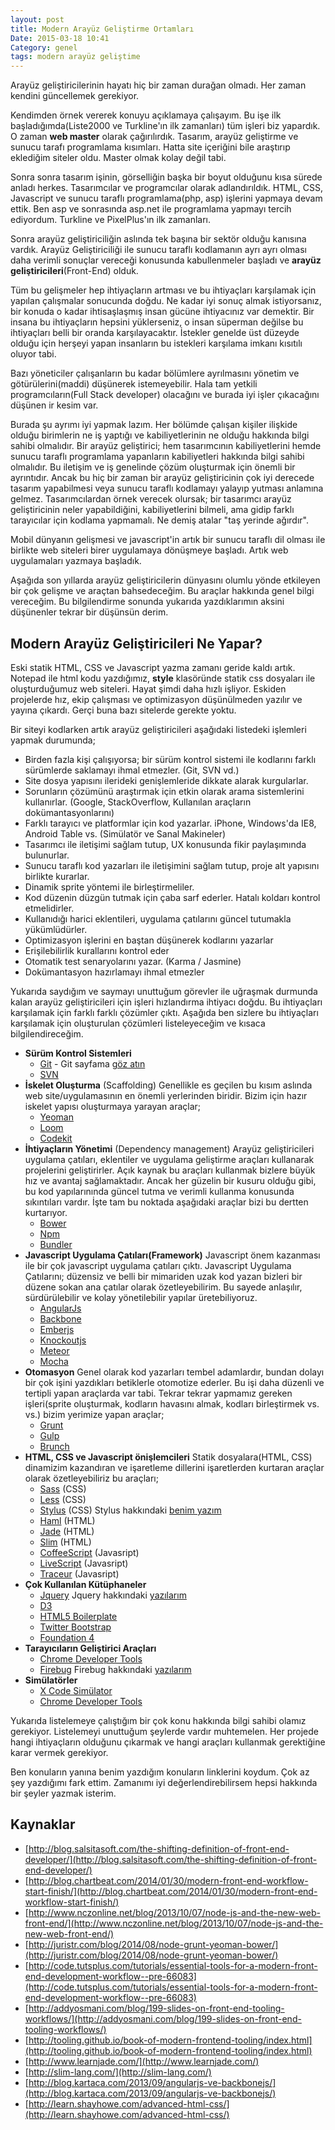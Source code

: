 ```yaml
---
layout: post
title: Modern Arayüz Geliştirme Ortamları
Date: 2015-03-18 10:41
Category: genel
tags: modern arayüz geliştime
---
```


Arayüz geliştiricilerinin hayatı hiç bir zaman durağan olmadı. Her zaman kendini güncellemek gerekiyor. 

Kendimden örnek vererek konuyu açıklamaya çalışayım. Bu işe ilk başladığımda(Liste2000 ve Turkline'ın ilk zamanları) tüm işleri biz yapardık. O zaman **web master** olarak çağırılırdık. Tasarım, arayüz geliştirme ve sunucu tarafı programlama kısımları. Hatta site içeriğini bile araştırıp eklediğim siteler oldu. Master olmak kolay değil tabi.

Sonra sonra tasarım işinin, görselliğin başka bir boyut olduğunu kısa sürede anladı herkes. Tasarımcılar ve programcılar olarak adlandırıldık. HTML, CSS, Javascript ve sunucu taraflı programlama(php, asp) işlerini yapmaya devam ettik. Ben asp ve sonrasında asp.net ile programlama yapmayı tercih ediyordum. Turkline ve PixelPlus'ın ilk zamanları.

Sonra arayüz geliştiriciliğin aslında tek başına bir sektör olduğu kanısına vardık. Arayüz Geliştiriciliği ile sunucu taraflı kodlamanın ayrı ayrı olması daha verimli sonuçlar vereceği konusunda kabullenmeler başladı ve **arayüz geliştiricileri**(Front-End) olduk. 

Tüm bu gelişmeler hep ihtiyaçların artması ve bu ihtiyaçları karşılamak için yapılan çalışmalar sonucunda doğdu. Ne kadar iyi sonuç almak istiyorsanız, bir konuda o kadar ihtisaşlaşmış insan gücüne ihtiyacınız var demektir. Bir insana bu ihtiyaçların hepsini yüklerseniz, o insan süperman değilse bu ihtiyaçları belli bir oranda karşılayacaktır. İstekler genelde üst düzeyde olduğu için herşeyi yapan insanların bu istekleri karşılama imkanı kısıtılı oluyor tabi.

Bazı yöneticiler çalışanların bu kadar bölümlere ayrılmasını yönetim ve götürülerini(maddi) düşünerek istemeyebilir. Hala tam yetkili programcıların(Full Stack developer) olacağını ve burada iyi işler çıkacağını düşünen ir kesim var.

Burada şu ayrımı iyi yapmak lazım. Her bölümde çalışan kişiler ilişkide olduğu birimlerin ne iş yaptığı ve kabiliyetlerinin ne olduğu hakkında bilgi sahibi olmalıdır. Bir arayüz geliştirici; hem tasarımcının kabiliyetlerini hemde sunucu taraflı programlama yapanların kabiliyetleri hakkında bilgi sahibi olmalıdır. Bu iletişim ve iş genelinde çözüm oluşturmak için önemli bir ayrıntıdır. Ancak bu hiç bir zaman bir arayüz geliştiricinin çok iyi derecede tasarım yapabilmesi veya sunucu taraflı kodlamayı yalayıp yutması anlamına gelmez. Tasarımcılardan örnek verecek olursak; bir tasarımcı arayüz geliştiricinin neler yapabildiğini, kabiliyetlerini bilmeli, ama gidip farklı tarayıcılar için kodlama yapmamalı. Ne demiş atalar "taş yerinde ağırdır".

Mobil dünyanın gelişmesi ve javascript'in artık bir sunucu taraflı dil olması ile birlikte web siteleri birer uygulamaya dönüşmeye başladı. Artık web uygulamaları yazmaya başladık.

Aşağıda son yıllarda arayüz geliştiricilerin dünyasını olumlu yönde etkileyen bir çok gelişme ve araçtan bahsedeceğim. Bu araçlar hakkında genel bilgi vereceğim. Bu bilgilendirme sonunda yukarıda yazdıklarımın aksini düşünenler tekrar bir düşünsün derim.

## Modern Arayüz Geliştiricileri Ne Yapar? 

Eski statik HTML, CSS ve Javascript yazma zamanı geride kaldı artık. Notepad ile html kodu yazdığımız, **style** klasöründe statik css dosyaları ile oluşturduğumuz web siteleri. Hayat şimdi daha hızlı işliyor. Eskiden projelerde hız, ekip çalışması ve optimizasyon düşünülmeden yazılır ve yayına çıkardı. Gerçi buna bazı sitelerde gerekte yoktu.

Bir siteyi kodlarken artık arayüz geliştiricileri aşağıdaki listedeki işlemleri yapmak durumunda;

 - Birden fazla kişi çalışıyorsa; bir sürüm kontrol sistemi ile kodlarını farklı sürümlerde saklamayı ihmal etmezler. (Git, SVN vd.)
 - Site dosya yapısını ilerideki genişlemleride dikkate alarak kurgularlar.
 - Sorunların çözümünü araştırmak için etkin olarak arama sistemlerini kullanırlar. (Google, StackOverflow, Kullanılan araçların dokümantasyonlarını)
 - Farklı tarayıcı ve platformlar için kod yazarlar. iPhone, Windows'da IE8, Android Table vs. (Simülatör ve Sanal Makineler)
 - Tasarımcı ile iletişimi sağlam tutup, UX konusunda fikir paylaşımında bulunurlar.
 - Sunucu taraflı kod yazarları ile iletişimini sağlam tutup, proje alt yapısını birlikte kurarlar. 
 - Dinamik sprite yöntemi ile birleştirmeliler.
 - Kod düzenin düzgün tutmak için çaba sarf ederler. Hatalı koldarı kontrol etmelidirler.
 - Kullanıdığı harici eklentileri, uygulama çatılarını güncel tutumakla yükümlüdürler.
 - Optimizasyon işlerini en baştan düşünerek kodlarını yazarlar
 - Erişilebilirlik kurallarını kontrol eder
 - Otomatik test senaryolarını yazar. (Karma / Jasmine)
 - Dokümantasyon hazırlamayı ihmal etmezler

Yukarıda saydığım ve saymayı unuttuğum görevler ile uğraşmak durmunda kalan arayüz geliştiricileri için işleri hızlandırma ihtiyacı doğdu. Bu ihtiyaçları karşılamak için farklı farklı çözümler çıktı. Aşağıda ben sizlere bu ihtiyaçları karşılamak için oluşturulan çözümleri listeleyeceğim ve kısaca bilgilendireceğim.

 - **Sürüm Kontrol Sistemleri**
     - [Git](http://git-scm.com/) - Git sayfama [göz atın](http://fatihhayrioglu.com/git/)
     - [SVN](http://subversion.apache.org/)
 - **İskelet Oluşturma** (Scaffolding)
 Genellikle es geçilen bu kısım aslında web site/uygulamasının en önemli yerlerinden biridir. Bizim için hazır iskelet yapısı oluşturmaya yarayan araçlar;
     - [Yeoman](http://yeoman.io/) 
     - [Loom](https://www.npmjs.com/package/loom)
     - [Codekit](http://incident57.com/codekit/)
 - **İhtiyaçların Yönetimi** (Dependency management)
Arayüz geliştiricileri uygulama çatıları, eklentiler ve uygulama geliştirme araçları kullanarak projelerini geliştirirler. Açık kaynak bu araçları kullanmak bizlere büyük hız ve avantaj sağlamaktadır. Ancak her güzelin bir kusuru olduğu gibi, bu kod yapılarınında güncel tutma ve verimli kullanma konusunda sıkıntıları vardır. İşte tam bu noktada aşağıdaki araçlar bizi bu dertten kurtarıyor.
     - [Bower](http://bower.io/)
     - [Npm](https://www.npmjs.com/)
     - [Bundler](http://bundler.io/)
 - **Javascript Uygulama Çatıları(Framework)**
 Javascript önem kazanması ile bir çok javascript uygulama çatıları çıktı. Javascript Uygulama Çatılarını; düzensiz ve belli bir mimariden uzak kod yazan bizleri bir düzene sokan ana çatılar olarak özetleyebilirim. Bu sayede anlaşılır, sürdürülebilir ve kolay yönetilebilir yapılar üretebiliyoruz. 
     - [AngularJs](https://angularjs.org/)  
     - [Backbone](http://backbonejs.org/)
     - [Emberjs](http://emberjs.com/)
     - [Knockoutjs](http://knockoutjs.com/)
     - [Meteor](https://www.meteor.com/)
     - [Mocha](http://mochajs.org/)
 - **Otomasyon**
 Genel olarak kod yazarları tembel adamlardır, bundan dolayı bir çok işini yazdıkları betiklerle otomotize ederler. Bu işi daha düzenli ve tertipli yapan araçlarda var tabi. Tekrar tekrar yapmamız gereken işleri(sprite oluşturmak, kodların havasını almak, kodları birleştirmek vs. vs.) bizim yerimize yapan araçlar;
     - [Grunt](http://gruntjs.com/) 
     - [Gulp](http://gulpjs.com/)
     - [Brunch](http://brunch.io/)
 - **HTML, CSS ve Javascript önişlemcileri**
 Statik dosyalara(HTML, CSS) dinamizim kazandıran ve işaretleme dillerini işaretlerden kurtaran araçlar olarak özetleyebiliriz bu araçları;
     - [Sass](http://sass-lang.com/) (CSS) 
     - [Less](http://lesscss.org/) (CSS) 
     - [Stylus](http://learnboost.github.io/stylus/) (CSS) Stylus hakkındaki [benim yazım](http://fatihhayrioglu.com/stylus-ile-dinamik-css-yazmak/)
     - [Haml](http://haml.info/tutorial.html) (HTML) 
     - [Jade](http://jade-lang.com/) (HTML)
     - [Slim](http://slim-lang.com/) (HTML)
     - [CoffeeScript](http://coffeescript.org/) (Javasript)
     - [LiveScript](http://livescript.net/) (Javasript)
     - [Traceur](https://github.com/google/traceur-compiler) (Javasript)
 - **Çok Kullanılan Kütüphaneler**
     - [Jquery](https://jquery.com/) Jquery hakkındaki [yazılarım](https://www.google.com.tr/search?q=site:fatihhayrioglu.com%20jquery&oq=site:fatihhayrioglu.com%20jquery&aqs=chrome..69i57j69i58.6699j0j1&sourceid=chrome&es_sm=91&ie=UTF-8)
     - [D3](http://d3js.org/)
     - [HTML5 Boilerplate](https://html5boilerplate.com/)
     - [Twitter Bootstrap](http://getbootstrap.com/)
     - [Foundation 4](http://foundation.zurb.com/)
 - **Tarayıcıların Geliştirici Araçları**
     - [Chrome Developer Tools](https://developer.chrome.com/devtools) 
     - [Firebug](http://getfirebug.com/) Firebug hakkındaki [yazılarım](https://www.google.com.tr/search?q=site:fatihhayrioglu.com%20jquery&oq=site:fatihhayrioglu.com%20jquery&aqs=chrome..69i57j69i58.6699j0j1&sourceid=chrome&es_sm=91&ie=UTF-8#q=site:fatihhayrioglu.com%20firebug)
 - **Simülatörler**
     - [X Code Simülator](https://developer.apple.com/xcode/downloads/)
     - [Chrome Developer Tools](https://developer.chrome.com/devtools) 

Yukarıda listelemeye çalıştığım bir çok konu hakkında bilgi sahibi olamız gerekiyor. Listelemeyi unuttuğum şeylerde vardır muhtemelen. Her projede hangi ihtiyaçların olduğunu çıkarmak ve hangi araçları kullanmak gerektiğine karar vermek gerekiyor. 

Ben konuların yanına benim yazdığım konuların linklerini koydum. Çok az şey yazdığımı fark ettim. Zamanımı iyi değerlendirebilirsem hepsi hakkında bir şeyler yazmak isterim. 

## Kaynaklar

 - [http://blog.salsitasoft.com/the-shifting-definition-of-front-end-developer/](http://blog.salsitasoft.com/the-shifting-definition-of-front-end-developer/)
 - [http://blog.chartbeat.com/2014/01/30/modern-front-end-workflow-start-finish/](http://blog.chartbeat.com/2014/01/30/modern-front-end-workflow-start-finish/)
 - [http://www.nczonline.net/blog/2013/10/07/node-js-and-the-new-web-front-end/](http://www.nczonline.net/blog/2013/10/07/node-js-and-the-new-web-front-end/)
 - [http://juristr.com/blog/2014/08/node-grunt-yeoman-bower/](http://juristr.com/blog/2014/08/node-grunt-yeoman-bower/)
 - [http://code.tutsplus.com/tutorials/essential-tools-for-a-modern-front-end-development-workflow--pre-66083](http://code.tutsplus.com/tutorials/essential-tools-for-a-modern-front-end-development-workflow--pre-66083)
 - [http://addyosmani.com/blog/199-slides-on-front-end-tooling-workflows/](http://addyosmani.com/blog/199-slides-on-front-end-tooling-workflows/)
 - [http://tooling.github.io/book-of-modern-frontend-tooling/index.html](http://tooling.github.io/book-of-modern-frontend-tooling/index.html)
 - [http://www.learnjade.com/](http://www.learnjade.com/)
 - [http://slim-lang.com/](http://slim-lang.com/)
 - [http://blog.kartaca.com/2013/09/angularjs-ve-backbonejs/](http://blog.kartaca.com/2013/09/angularjs-ve-backbonejs/)
 - [http://learn.shayhowe.com/advanced-html-css/](http://learn.shayhowe.com/advanced-html-css/)